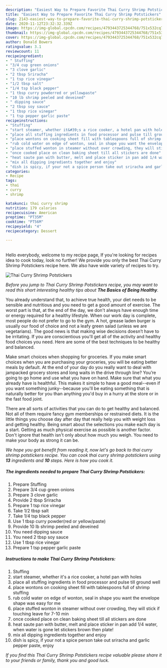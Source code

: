 ```yaml
---
description: "Easiest Way to Prepare Favorite Thai Curry Shrimp Potstickers"
title: "Easiest Way to Prepare Favorite Thai Curry Shrimp Potstickers"
slug: 2143-easiest-way-to-prepare-favorite-thai-curry-shrimp-potstickers
date: 2020-11-12T23:32:32.339Z
image: https://img-global.cpcdn.com/recipes/4793443725344768/751x532cq70/thai-curry-shrimp-potstickers-recipe-main-photo.jpg
thumbnail: https://img-global.cpcdn.com/recipes/4793443725344768/751x532cq70/thai-curry-shrimp-potstickers-recipe-main-photo.jpg
cover: https://img-global.cpcdn.com/recipes/4793443725344768/751x532cq70/thai-curry-shrimp-potstickers-recipe-main-photo.jpg
author: Donald Bowers
ratingvalue: 3.1
reviewcount: 11
recipeingredient:
- " Stuffing"
- "3/4 cup green onions"
- "3 clove garlic"
- "2 tbsp Sriracha"
- "1 tsp rice vinegar"
- "1/2 tbsp salt"
- "1/4 tsp black pepper"
- "1 tbsp curry powderred or yellowpaste"
- "10 lb shrimp peeled and deveined"
- " dipping sauce"
- "2 tbsp soy sauce"
- "1 tbsp rice vinegar"
- "1 tsp pepper garlic paste"
recipeinstructions:
- "Stuffing"
- "start steamer, whether it&#39;s a rice cooker, a hotel pan with holes"
- "place all stuffing ingredients in food processor and pulse till ground well"
- "place wontons on cooking sheet fill with tablespoons full of shrimp stuffing"
- "rub cold water on edge of wonton, seal in shape you want the envelope shape was easy for me"
- "place stuffed wonton in steamer without over crowding, they will stick if touching leave for 7-10 min"
- "once cooked place on clean baking sheet till all stickers are done"
- "heat saute pan with butter, melt and place sticker in pan add 1/4 water, when water is gone let stickers brown then plate!"
- "mix all dipping ingredients together and enjoy"
- "dish is spicy, if your not a spice person take out sriracha and garlic pepper paste, enjoy"
categories:
- Recipe
tags:
- thai
- curry
- shrimp

katakunci: thai curry shrimp 
nutrition: 179 calories
recipecuisine: American
preptime: "PT35M"
cooktime: "PT56M"
recipeyield: "4"
recipecategory: Dessert

---
```

<br>
Hello everybody, welcome to my recipe page, If you're looking for recipes idea to cook today, look no further! We provide you only the best Thai Curry Shrimp Potstickers recipe here. We also have wide variety of recipes to try.
<br>


![Thai Curry Shrimp Potstickers](https://img-global.cpcdn.com/recipes/4793443725344768/751x532cq70/thai-curry-shrimp-potstickers-recipe-main-photo.jpg)

<i>Before you jump to Thai Curry Shrimp Potstickers recipe, you may want to read this short interesting healthy tips about <strong>The Basics of Being Healthy</strong>.</i>

You already understand that, to achieve true health, your diet needs to be sensible and nutritious and you need to get a good amount of exercise. The worst part is that, at the end of the day, we don't always have enough time or energy required for a healthy lifestyle. When our work day is complete, most people do not prefer to go to the gym. A hot, grease laden burger is usually our food of choice and not a leafy green salad (unless we are vegetarians). The good news is that making wise decisions doesn’t have to be irritating. If you are conscientious you'll get all of the activity and healthy food choices you need. Here are some of the best techniques to be healthy and balanced.

Make smart choices when shopping for groceries. If you make smart choices when you are purchasing your groceries, you will be eating better meals by default. At the end of your day do you really want to deal with jampacked grocery stores and long waits in the drive through line? You’re going to go home and use what you have on hand. Make sure that what you already have is healthful. This makes it simple to have a good meal--even if you want something junky--because you'll be eating something that is naturally better for you than anything you'd buy in a hurry at the store or in the fast food joint.

There are all sorts of activities that you can do to get healthy and balanced. Not all of them require fancy gym memberships or restrained diets. It is the little things you choose day after day that really help you with weight loss and getting healthy. Being smart about the selections you make each day is a start. Getting as much physical exercise as possible is another factor. Don't ignore that health isn't only about how much you weigh. You need to make your body as strong it can be. 


<i>We hope you got benefit from reading it, now let's go back to thai curry shrimp potstickers recipe. You can cook thai curry shrimp potstickers using <strong>13</strong> ingredients and <strong>10</strong> steps. Here is how you cook it.
</i>

##### The ingredients needed to prepare Thai Curry Shrimp Potstickers:

1. Prepare  Stuffing
1. Prepare 3/4 cup green onions
1. Prepare 3 clove garlic
1. Provide 2 tbsp Sriracha
1. Prepare 1 tsp rice vinegar
1. Take 1/2 tbsp salt
1. Take 1/4 tsp black pepper
1. Use 1 tbsp curry powder(red or yellow/paste)
1. Provide 10 lb shrimp peeled and deveined
1. You need  dipping sauce
1. You need 2 tbsp soy sauce
1. Use 1 tbsp rice vinegar
1. Prepare 1 tsp pepper garlic paste


##### Instructions to make Thai Curry Shrimp Potstickers:

1. Stuffing
1. start steamer, whether it&#39;s a rice cooker, a hotel pan with holes
1. place all stuffing ingredients in food processor and pulse till ground well
1. place wontons on cooking sheet fill with tablespoons full of shrimp stuffing
1. rub cold water on edge of wonton, seal in shape you want the envelope shape was easy for me
1. place stuffed wonton in steamer without over crowding, they will stick if touching leave for 7-10 min
1. once cooked place on clean baking sheet till all stickers are done
1. heat saute pan with butter, melt and place sticker in pan add 1/4 water, when water is gone let stickers brown then plate!
1. mix all dipping ingredients together and enjoy
1. dish is spicy, if your not a spice person take out sriracha and garlic pepper paste, enjoy


<i>If you find this Thai Curry Shrimp Potstickers recipe valuable please share it to your friends or family, thank you and good luck.</i>
